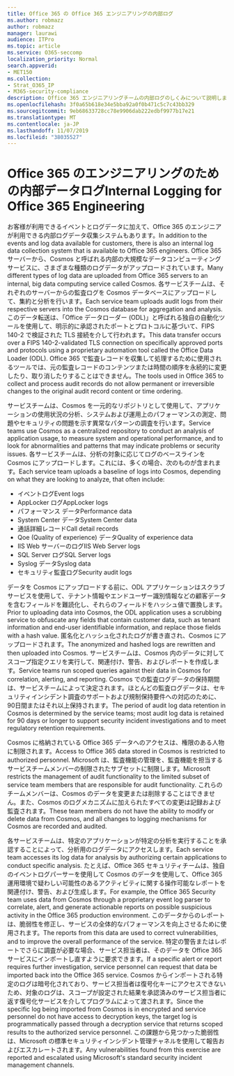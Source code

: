 ```yaml
---
title: Office 365 の Office 365 エンジニアリングの内部ログ
ms.author: robmazz
author: robmazz
manager: laurawi
audience: ITPro
ms.topic: article
ms.service: O365-seccomp
localization_priority: Normal
search.appverid:
- MET150
ms.collection:
- Strat_O365_IP
- M365-security-compliance
description: Office 365 エンジニアリングチームの内部ログのしくみについて説明します。
ms.openlocfilehash: 3f0a65b618e34e5bba92a0f0b471c5c7c43bb329
ms.sourcegitcommit: 9eb68633728cc78e9906dab222edbf9977b17e21
ms.translationtype: MT
ms.contentlocale: ja-JP
ms.lasthandoff: 11/07/2019
ms.locfileid: "38035527"
---
```

# <a name="internal-logging-for-office-365-engineering"></a><span data-ttu-id="9a502-103">Office 365 のエンジニアリングのための内部データログ</span><span class="sxs-lookup"><span data-stu-id="9a502-103">Internal Logging for Office 365 Engineering</span></span>

<span data-ttu-id="9a502-104">お客様が利用できるイベントとログデータに加えて、Office 365 のエンジニアが利用できる内部ログデータ収集システムもあります。</span><span class="sxs-lookup"><span data-stu-id="9a502-104">In addition to the events and log data available for customers, there is also an internal log data collection system that is available to Office 365 engineers.</span></span> <span data-ttu-id="9a502-105">Office 365 サーバーから、Cosmos と呼ばれる内部の大規模なデータコンピューティングサービスに、さまざまな種類のログデータがアップロードされています。</span><span class="sxs-lookup"><span data-stu-id="9a502-105">Many different types of log data are uploaded from Office 365 servers to an internal, big data computing service called Cosmos.</span></span> <span data-ttu-id="9a502-106">各サービスチームは、それぞれのサーバーからの監査ログを Cosmos データベースにアップロードして、集約と分析を行います。</span><span class="sxs-lookup"><span data-stu-id="9a502-106">Each service team uploads audit logs from their respective servers into the Cosmos database for aggregation and analysis.</span></span> <span data-ttu-id="9a502-107">このデータ転送は、「Office データローダー (ODL)」と呼ばれる独自の自動化ツールを使用して、明示的に承認されたポートとプロトコルに基づいて、FIPS 140-2 で検証された TLS 接続を介して行われます。</span><span class="sxs-lookup"><span data-stu-id="9a502-107">This data transfer occurs over a FIPS 140-2-validated TLS connection on specifically approved ports and protocols using a proprietary automation tool called the Office Data Loader (ODL).</span></span> <span data-ttu-id="9a502-108">Office 365 で監査レコードを収集して処理するために使用されるツールでは、元の監査レコードのコンテンツまたは時間の順序を永続的に変更したり、取り消したりすることはできません。</span><span class="sxs-lookup"><span data-stu-id="9a502-108">The tools used in Office 365 to collect and process audit records do not allow permanent or irreversible changes to the original audit record content or time ordering.</span></span>

<span data-ttu-id="9a502-109">サービスチームは、Cosmos を一元的なリポジトリとして使用して、アプリケーションの使用状況の分析、システムおよび運用上のパフォーマンスの測定、問題やセキュリティの問題を示す異常なパターンの調査を行います。</span><span class="sxs-lookup"><span data-stu-id="9a502-109">Service teams use Cosmos as a centralized repository to conduct an analysis of application usage, to measure system and operational performance, and to look for abnormalities and patterns that may indicate problems or security issues.</span></span> <span data-ttu-id="9a502-110">各サービスチームは、分析の対象に応じてログのベースラインを Cosmos にアップロードします。これには、多くの場合、次のものが含まれます。</span><span class="sxs-lookup"><span data-stu-id="9a502-110">Each service team uploads a baseline of logs into Cosmos, depending on what they are looking to analyze, that often include:</span></span>

- <span data-ttu-id="9a502-111">イベントログ</span><span class="sxs-lookup"><span data-stu-id="9a502-111">Event logs</span></span>
- <span data-ttu-id="9a502-112">AppLocker ログ</span><span class="sxs-lookup"><span data-stu-id="9a502-112">AppLocker logs</span></span>
- <span data-ttu-id="9a502-113">パフォーマンス データ</span><span class="sxs-lookup"><span data-stu-id="9a502-113">Performance data</span></span>
- <span data-ttu-id="9a502-114">System Center データ</span><span class="sxs-lookup"><span data-stu-id="9a502-114">System Center data</span></span>
- <span data-ttu-id="9a502-115">通話詳細レコード</span><span class="sxs-lookup"><span data-stu-id="9a502-115">Call detail records</span></span>
- <span data-ttu-id="9a502-116">Qoe (Quality of experience) データ</span><span class="sxs-lookup"><span data-stu-id="9a502-116">Quality of experience data</span></span>
- <span data-ttu-id="9a502-117">IIS Web サーバーのログ</span><span class="sxs-lookup"><span data-stu-id="9a502-117">IIS Web Server logs</span></span>
- <span data-ttu-id="9a502-118">SQL Server ログ</span><span class="sxs-lookup"><span data-stu-id="9a502-118">SQL Server logs</span></span>
- <span data-ttu-id="9a502-119">Syslog データ</span><span class="sxs-lookup"><span data-stu-id="9a502-119">Syslog data</span></span>
- <span data-ttu-id="9a502-120">セキュリティ監査ログ</span><span class="sxs-lookup"><span data-stu-id="9a502-120">Security audit logs</span></span>

<span data-ttu-id="9a502-121">データを Cosmos にアップロードする前に、ODL アプリケーションはスクラブサービスを使用して、テナント情報やエンドユーザー識別情報などの顧客データを含むフィールドを難読化し、それらのフィールドをハッシュ値で置換します。</span><span class="sxs-lookup"><span data-stu-id="9a502-121">Prior to uploading data into Cosmos, the ODL application uses a scrubbing service to obfuscate any fields that contain customer data, such as tenant information and end-user identifiable information, and replace those fields with a hash value.</span></span> <span data-ttu-id="9a502-122">匿名化とハッシュ化されたログが書き直され、Cosmos にアップロードされます。</span><span class="sxs-lookup"><span data-stu-id="9a502-122">The anonymized and hashed logs are rewritten and then uploaded into Cosmos.</span></span> <span data-ttu-id="9a502-123">サービスチームは、Cosmos 内のデータに対してスコープ指定クエリを実行して、関連付け、警告、およびレポートを作成します。</span><span class="sxs-lookup"><span data-stu-id="9a502-123">Service teams run scoped queries against their data in Cosmos for correlation, alerting, and reporting.</span></span> <span data-ttu-id="9a502-124">Cosmos での監査ログデータの保持期間は、サービスチームによって決定されます。ほとんどの監査ログデータは、セキュリティインシデント調査のサポートおよび規制保持要件への対応のために、90日間またはそれ以上保持されます。</span><span class="sxs-lookup"><span data-stu-id="9a502-124">The period of audit log data retention in Cosmos is determined by the service teams; most audit log data is retained for 90 days or longer to support security incident investigations and to meet regulatory retention requirements.</span></span>

<span data-ttu-id="9a502-125">Cosmos に格納されている Office 365 データへのアクセスは、権限のある人物に制限されます。</span><span class="sxs-lookup"><span data-stu-id="9a502-125">Access to Office 365 data stored in Cosmos is restricted to authorized personnel.</span></span> <span data-ttu-id="9a502-126">Microsoft は、監査機能の管理を、監査機能を担当するサービスチームメンバーの制限されたサブセットに制限します。</span><span class="sxs-lookup"><span data-stu-id="9a502-126">Microsoft restricts the management of audit functionality to the limited subset of service team members that are responsible for audit functionality.</span></span> <span data-ttu-id="9a502-127">これらのチームメンバーは、Cosmos のデータを変更または削除することはできません。また、Cosmos のログメカニズムに加えられたすべての変更は記録および監査されます。</span><span class="sxs-lookup"><span data-stu-id="9a502-127">These team members do not have the ability to modify or delete data from Cosmos, and all changes to logging mechanisms for Cosmos are recorded and audited.</span></span>

<span data-ttu-id="9a502-128">各サービスチームは、特定のアプリケーションが特定の分析を実行することを承認することによって、分析用のログデータにアクセスします。</span><span class="sxs-lookup"><span data-stu-id="9a502-128">Each service team accesses its log data for analysis by authorizing certain applications to conduct specific analysis.</span></span> <span data-ttu-id="9a502-129">たとえば、Office 365 セキュリティチームは、独自のイベントログパーサーを使用して Cosmos のデータを使用して、Office 365 運用環境で疑わしい可能性のあるアクティビティに関する操作可能なレポートを関連付け、警告、および生成します。</span><span class="sxs-lookup"><span data-stu-id="9a502-129">For example, the Office 365 Security team uses data from Cosmos through a proprietary event log parser to correlate, alert, and generate actionable reports on possible suspicious activity in the Office 365 production environment.</span></span> <span data-ttu-id="9a502-130">このデータからのレポートは、脆弱性を修正し、サービスの全体的なパフォーマンスを向上させるために使用されます。</span><span class="sxs-lookup"><span data-stu-id="9a502-130">The reports from this data are used to correct vulnerabilities, and to improve the overall performance of the service.</span></span> <span data-ttu-id="9a502-131">特定の警告またはレポートでさらに調査が必要な場合、サービス担当者は、そのデータを Office 365 サービスにインポートし直すように要求できます。</span><span class="sxs-lookup"><span data-stu-id="9a502-131">If a specific alert or report requires further investigation, service personnel can request that data be imported back into the Office 365 service.</span></span> <span data-ttu-id="9a502-132">Cosmos からインポートされる特定のログは暗号化されており、サービス担当者は復号化キーにアクセスできないため、対象のログは、スコープが設定された結果を承認済みのサービス担当者に返す復号化サービスを介してプログラムによって渡されます。</span><span class="sxs-lookup"><span data-stu-id="9a502-132">Since the specific log being imported from Cosmos is in encrypted and service personnel do not have access to decryption keys, the target log is programmatically passed through a decryption service that returns scoped results to the authorized service personnel.</span></span> <span data-ttu-id="9a502-133">この課題から見つかった脆弱性は、Microsoft の標準セキュリティインシデント管理チャネルを使用して報告およびエスカレートされます。</span><span class="sxs-lookup"><span data-stu-id="9a502-133">Any vulnerabilities found from this exercise are reported and escalated using Microsoft's standard security incident management channels.</span></span>
